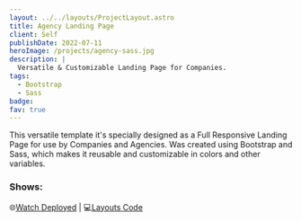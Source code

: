 ```yaml
---
layout: ../../layouts/ProjectLayout.astro
title: Agency Landing Page
client: Self
publishDate: 2022-07-11
heroImage: /projects/agency-sass.jpg
description: |
  Versatile & Customizable Landing Page for Companies.
tags:
  - Bootstrap
  - Sass
badge: 
fav: true
---
```


This versatile template it's specially designed as a Full Responsive Landing Page for use by Companies and Agencies. Was created using Bootstrap and Sass, which makes it reusable and customizable in colors and other variables.

### Shows:


🌐<a href="https://fgbyte.github.io/BS5-Sass-AgencyPortfolio/dist/" target="_blank">Watch Deployed</a> |
💻<a href="https://github.com/fgbyte/BS5-Sass-AgencyPortfolio" target="_blank">Layouts Code</a> 
